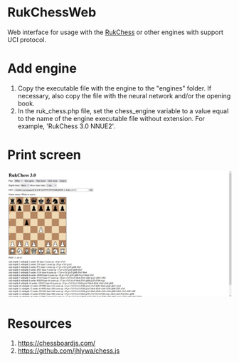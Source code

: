 # RukChessWeb
Web interface for usage with the [RukChess](https://github.com/Ilya-Ruk/RukChess) or other engines with support UCI protocol.

# Add engine
1. Copy the executable file with the engine to the "engines" folder. If necessary, also copy the file with the neural network and/or the opening book.
2. In the ruk_chess.php file, set the chess_engine variable to a value equal to the name of the engine executable file without extension. For example, 'RukChess 3.0 NNUE2'.

# Print screen

![Print screen](resources/print_screen.jpg)

# Resources
1. https://chessboardjs.com/
2. https://github.com/jhlywa/chess.js
